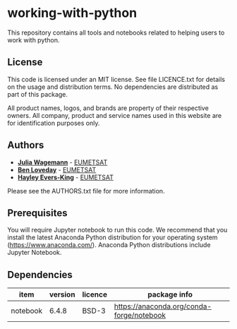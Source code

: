 # working-with-python

This repository contains all tools and notebooks related to helping users to work with python.

## License
 
This code is licensed under an MIT license. See file LICENCE.txt for details on the usage and distribution terms. No dependencies are distributed as part of this package.

All product names, logos, and brands are property of their respective owners. All company, product and service names used in this website are for identification purposes only.

## Authors

* [**Julia Wagemann**](mailto://ops@eumetsat.int) - [EUMETSAT](http://www.eumetsat.int)
* [**Ben Loveday**](mailto://ops@eumetsat.int) - [EUMETSAT](http://www.eumetsat.int)
* [**Hayley Evers-King**](mailto://ops@eumetsat.int) - [EUMETSAT](http://www.eumetsat.int)

Please see the AUTHORS.txt file for more information.

## Prerequisites
 
You will require Jupyter notebook to run this code. We recommend that you install the
latest Anaconda Python distribution for your operating system (https://www.anaconda.com/).
Anaconda Python distributions include Jupyter Notebook.

## Dependencies

|item|version|licence|package info|
|---|---|---|---|
|notebook|6.4.8|BSD-3|https://anaconda.org/conda-forge/notebook|
